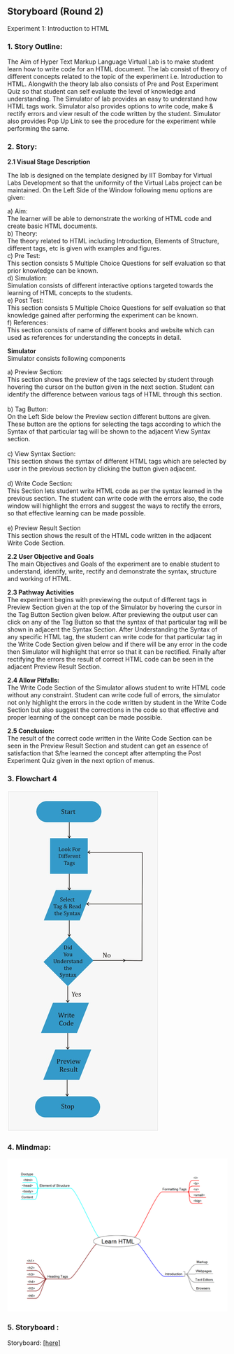 ## Storyboard (Round 2)

Experiment 1: Introduction to HTML

### 1. Story Outline:

The Aim of Hyper Text Markup Language Virtual Lab is to make student learn how to write code for an HTML document. The lab consist of theory of different concepts related to the topic of the experiment i.e. Introduction to HTML. Alongwith the theory lab also consists of Pre and Post Experiment Quiz so that student can self evaluate the level of knowledge and understanding. The Simulator of lab provides an easy to understand how HTML tags work. Simulator also provides options to write code, make & rectify errors and view result of the code written by the student. Simulator also provides Pop Up Link to see the procedure for the experiment while performing the same.


### 2. Story:


**2.1	Visual Stage Description**

The lab is designed on the template designed by IIT Bombay for Virtual Labs Development so that the uniformity of the Virtual Labs project can be maintained. On the Left Side of the Window following menu options are given:

a)	Aim:<br> The learner will be able to demonstrate the working of HTML code and create basic HTML documents.<br>
b)	Theory:<br> The theory related to HTML including Introduction, Elements of Structure, different tags, etc is given with examples and figures.<br>
c)	Pre Test:<br> This section consists 5 Multiple Choice Questions for self evaluation so that prior knowledge can be known.<br>
d)	Simulation:<br> Simulation consists of different interactive options targeted towards the learning of HTML concepts to the students.<br>
e)	Post Test:<br> This section consists 5 Multiple Choice Questions for self evaluation so that knowledge gained after performing the experiment can be known.<br>
f)	References:<br> This section consists of name of different books and website which can used as references for understanding the concepts in detail.<br>

**Simulator**<br>
Simulator consists following components

a)	Preview Section: <br>
This section shows the preview of the tags selected by student through hovering the cursor on the button given in the next section. Student can identify the difference between various tags of HTML through this section.<br><br>
b)	Tag Button:<br>
On the Left Side below the Preview section different buttons are given. These button are the options for selecting the tags according to which the Syntax of that particular tag will be shown to the adjacent View Syntax section.<br><br>
c)	View Syntax Section:  <br>
This section shows the syntax of different HTML tags which are selected by user in the previous section by clicking the button given adjacent.<br><br>
d)	Write Code Section:<br>
This Section lets student write HTML code as per the syntax learned in the previous section. The student can write code with the errors also, the code window will highlight the errors and suggest the ways to rectify the errors, so that effective learning can be made possible.<br><br>
e)	Preview Result Section<br>
This section shows the result of the HTML code written in the adjacent Write Code Section.<br>


**2.2	User Objective and Goals<br>**
The main Objectives and Goals of the experiment are to enable student to understand, identify, write, rectify and demonstrate the syntax, structure and working of HTML. 

**2.3	Pathway Activities**<br>
The experiment begins with previewing the output of different tags in Preview Section given at the top of the Simulator by hovering the cursor in the Tag Button Section given below. After previewing the output user can click on any of the Tag Button so that the syntax of that particular tag will be shown in adjacent the Syntax Section. After Understanding the Syntax of any specific HTML tag, the student can write code for that particular tag in the Write Code Section given below and if there will be any error in the code then Simulator will highlight that error so that it can be rectified. Finally after rectifying the errors the result of correct HTML code can be seen in the adjacent Preview Result Section.

**2.4	Allow Pitfalls:<br>**
The Write Code Section of the Simulator allows student to write HTML code without any constraint. Student can write code full of errors, the simulator not only highlight the errors in the code written by student in the Write Code Section but also suggest the corrections in the code so that effective and proper learning of the concept can be made possible.

**2.5	Conclusion:**<br>
The result of the correct code written in the Write Code Section can be seen in the Preview Result Section and student can get an essence of satisfaction that S/he learned the concept after attempting the Post Experiment Quiz given in the next option of menus.




### 3. Flowchart 4
<img src="flowchart/flowchart.png"/>
<br>


### 4. Mindmap:
<img src="mindmap/mindmap.png"/>
<br>

### 5. Storyboard :
Storyboard: <a href="storyboard/stb.gif">[here]</a>
